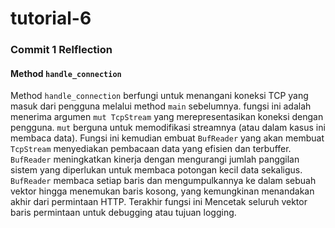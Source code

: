 # tutorial-6

### Commit 1 Relflection
#### Method `handle_connection`

Method `handle_connection` berfungi untuk menangani koneksi TCP yang masuk dari pengguna melalui method `main` sebelumnya.  fungsi ini adalah menerima argumen `mut TcpStream` yang merepresentasikan koneksi dengan pengguna. `mut` berguna untuk memodifikasi streamnya (atau dalam kasus ini membaca data). Fungsi ini kemudian embuat `BufReader` yang akan membuat `TcpStream` menyediakan pembacaan data yang efisien dan terbuffer. `BufReader` meningkatkan kinerja dengan mengurangi jumlah panggilan sistem yang diperlukan untuk membaca potongan kecil data sekaligus. `BufReader` membaca setiap baris dan mengumpulkannya ke dalam sebuah vektor hingga menemukan baris kosong, yang kemungkinan menandakan akhir dari permintaan HTTP. Terakhir fungsi ini Mencetak seluruh vektor baris permintaan untuk debugging atau tujuan logging.

